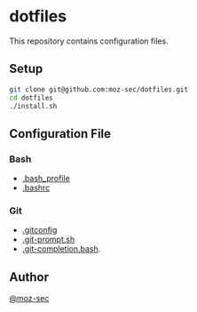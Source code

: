 # dotfiles

This repository contains configuration files.

## Setup

```bash
git clone git@github.com:moz-sec/dotfiles.git
cd dotfiles
./install.sh
```

<!-- You can also retrieve setup.sh from the Internet and run it as is, as follows. -->

<!-- ```bash
curl -o - https://raw.githubusercontent.com/moz-sec/dotfiles/main/install.sh | bash
``` -->

## Configuration File

### Bash

- [.bash_profile](https://github.com/moz-sec/dotfiles/blob/main/.bash_profile)
- [.bashrc](https://github.com/moz-sec/dotfiles/blob/main/.bashrc)

### Git

- [.gitconfig](https://github.com/moz-sec/dotfiles/blob/main/.gitconfig)
- [.git-prompt.sh](https://github.com/moz-sec/dotfiles/blob/main/.git-prompt.sh)
- [.git-completion.bash](https://github.com/moz-sec/dotfiles/blob/main/.git-completion.bash).

## Author

[@moz-sec](https://github.com/moz-sec)
